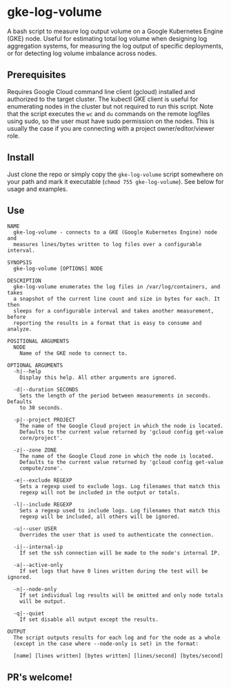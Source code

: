 # gke-log-volume
A bash script to measure log output volume on a Google Kubernetes Engine (GKE) node. Useful for estimating total log volume when designing log aggregation systems, for measuring the log output of specific deployments, or for detecting log volume
imbalance across nodes.

## Prerequisites

Requires Google Cloud command line client (gcloud) installed and authorized to the target cluster. The kubectl GKE client is useful for enumerating nodes in the cluster but not required to run this script. Note that the script executes the `wc` and `du` commands on the remote logfiles using sudo, so the user must have sudo permission on the nodes. This is usually the case
if you are connecting with a project owner/editor/viewer role.

## Install

Just clone the repo or simply copy the `gke-log-volume` script somewhere on your path and mark it executable (`chmod 755 gke-log-volume`). See below for usage and examples.

## Use

```
NAME
  gke-log-volume - connects to a GKE (Google Kubernetes Engine) node and
  measures lines/bytes written to log files over a configurable interval.

SYNOPSIS
  gke-log-volume [OPTIONS] NODE

DESCRIPTION
  gke-log-volume enumerates the log files in /var/log/containers, and takes
  a snapshot of the current line count and size in bytes for each. It then
  sleeps for a configurable interval and takes another measurement, before
  reporting the results in a format that is easy to consume and analyze.

POSITIONAL ARGUMENTS
  NODE
    Name of the GKE node to connect to.

OPTIONAL ARGUMENTS
  -h|--help
    Display this help. All other arguments are ignored.

  -d|--duration SECONDS
    Sets the length of the period between measurements in seconds. Defaults
    to 30 seconds.

  -p|--project PROJECT
    The name of the Google Cloud project in which the node is located.
    Defaults to the current value returned by 'gcloud config get-value
    core/project'.

  -z|--zone ZONE
    The name of the Google Cloud zone in which the node is located.
    Defaults to the current value returned by 'gcloud config get-value
    compute/zone'.

  -e|--exclude REGEXP
    Sets a regexp used to exclude logs. Log filenames that match this
    regexp will not be included in the output or totals.

  -l|--include REGEXP
    Sets a regexp used to include logs. Log filenames that match this
    regexp will be included, all others will be ignored.

  -u|--user USER
    Overrides the user that is used to authenticate the connection.

  -i|--internal-ip
    If set the ssh connection will be made to the node's internal IP.

  -a|--active-only
    If set logs that have 0 lines written during the test will be ignored.

  -n|--node-only
    If set individual log results will be omitted and only node totals
    will be output.

  -q|--quiet
    If set disable all output except the results.

OUTPUT
  The script outputs results for each log and for the node as a whole
  (except in the case where --node-only is set) in the format:

  [name] [lines written] [bytes written] [lines/second] [bytes/second]
```

## PR's welcome!
